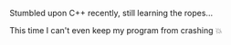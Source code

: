 Stumbled upon C++ recently, still learning the ropes...

This time I can't even keep my program from crashing 💥
